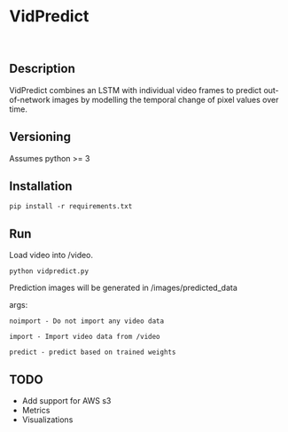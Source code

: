 # VidPredict
<br>

## Description
VidPredict combines an LSTM with individual video frames to predict out-of-network 
images by modelling the temporal change of pixel values over time. 

## Versioning
Assumes python >= 3

## Installation
    pip install -r requirements.txt

## Run

Load video into /video.

    python vidpredict.py

Prediction images will be generated in /images/predicted_data

    
args: 

    noimport - Do not import any video data

    import - Import video data from /video

    predict - predict based on trained weights

## TODO
- Add support for AWS s3
- Metrics
- Visualizations

